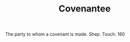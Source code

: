 ---
title: Covenantee
letter: C
permalink: "/definitions/bld-covenantee.html"
body: The party to whom a covenant is made. Shep. Touch. 160
published_at: '2018-07-07'
source: Black's Law Dictionary 2nd Ed (1910)
layout: post
---